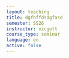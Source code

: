 ```yaml
---
layout: teaching
title: dgfhffdsdgfasd
semester: SS26
instructor: vicgott
course_type: seminar
language: en
active: false
---
```

